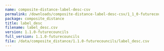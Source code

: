 ```yaml
---
name: composite-distance-label-desc-csv
permalink: /downloads/composite-distance-label-desc-csv/1_1_0-futurecouncils
package: composite_distance
title: label_desc
filename: label_desc.csv
version: 1.1.0-futurecouncils
full_version: 1.1.0-futurecouncils
file: /data/composite_distance/1.1.0-futurecouncils/label_desc.csv
---
```

